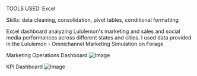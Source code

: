 TOOLS USED:
Excel

Skills: data cleaning, consolidation, pivot tables, conditional formatting





Excel dashboard analyzing Lululemon's marketing and sales and social media performances across different states and cities. I used data provided in the Lululemon - Omnichannel Marketing Simulation on Forage



Marketing Operations Dashboard
![Image](https://github.com/user-attachments/assets/2a53d20d-da59-4c5c-ba66-c17f87b3e0f1)



KPI Dashboard
![Image](https://github.com/user-attachments/assets/7173c9d9-47e9-4c6e-899b-8481077b763b)
